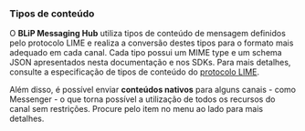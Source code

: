 ### Tipos de conteúdo

O **BLiP Messaging Hub** utiliza tipos de conteúdo de mensagem definidos pelo protocolo LIME e realiza a conversão destes tipos para o formato mais adequado em cada canal. Cada tipo possui um MIME type e um schema JSON apresentados nesta documentação e nos SDKs. Para mais detalhes, consulte a especificação de tipos de conteúdo do [protocolo LIME](http://limeprotocol.org/content-types.html).

Além disso, é possível enviar **conteúdos nativos** para alguns canais - como Messenger - o que torna possível a utilização de todos os recursos do canal sem restrições. Procure pelo item no menu ao lado para mais detalhes.


